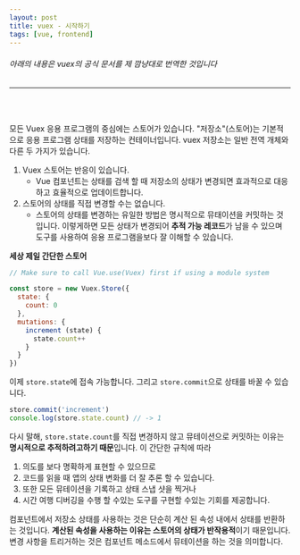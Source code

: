 ```yaml
---
layout: post
title: vuex - 시작하기
tags: [vue, frontend]
---
```


###### 아래의 내용은 vuex의 공식 문서를 제 깜냥대로 번역한 것입니다
___
<br>
<br>


모든 Vuex 응용 프로그램의 중심에는 스토어가 있습니다. 
"저장소"(스토어)는 기본적으로 응용 프로그램 상태를 저장하는 컨테이너입니다. 
vuex 저장소는 일반 전역 개체와 다른 두 가지가 있습니다.

1. Vuex 스토어는 반응이 있습니다. 
    - Vue 컴포넌트는 상태를 검색 할 때 저장소의 상태가 변경되면 효과적으로 대응하고 효율적으로 업데이트합니다.
2. 스토어의 상태를 직접 변경할 수는 없습니다. 
    - 스토어의 상태를 변경하는 유일한 방법은 명시적으로 뮤태이션을 커밋하는 것입니다. 
이렇게하면 모든 상태가 변경되어 **추적 가능 레코드**가 남을 수 있으며 도구를 사용하여 응용 프로그램을보다 잘 이해할 수 있습니다.


**세상 제일 간단한 스토어**
```js
// Make sure to call Vue.use(Vuex) first if using a module system

const store = new Vuex.Store({
  state: {
    count: 0
  },
  mutations: {
    increment (state) {
      state.count++
    }
  }
})
```

이제 `store.state`에 접속 가능합니다. 
그리고 `store.commit`으로 상태를 바꿀 수 있습니다. 

```js
store.commit('increment')
console.log(store.state.count) // -> 1
```

다시 말해, `store.state.count`를 직접 변경하지 않고 뮤테이션으로 
커밋하는 이유는 **명시적으로 추적하려고하기 때문**입니다. 
이 간단한 규칙에 따라
 1. 의도를 보다 명확하게 표현할 수 있으므로 
 2. 코드를 읽을 때 앱의 상태 변화를 더 잘 추론 할 수 있습니다. 
 3. 또한 모든 뮤테이션을 기록하고 상태 스냅 샷을 찍거나 
 4. 시간 여행 디버깅을 수행 할 수있는 도구를 구현할 수있는 기회를 제공합니다.

컴포넌트에서 저장소 상태를 사용하는 것은 단순히 계산 된 속성 내에서 상태를 반환하는 것입니다. 
**계산된 속성을 사용하는 이유는 스토어의 상태가 반작용적**이기 때문입니다. 
변경 사항을 트리거하는 것은 컴포넌트 메소드에서 뮤테이션을 하는 것을 의미합니다.

